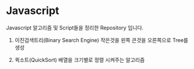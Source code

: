 # Javascript
Javascript 알고리즘 및 Script들을 정리한 Repository 입니다.

1. 이진검색트리(Binary Search Engine)
   작은것을 왼쪽 큰것을 오른쪽으로 Tree를 생성

2. 퀵소트(QuickSort)
   배열을 크기별로 정렬 시켜주는 알고리즘

